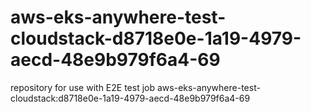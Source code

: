 # aws-eks-anywhere-test-cloudstack-d8718e0e-1a19-4979-aecd-48e9b979f6a4-69
repository for use with E2E test job aws-eks-anywhere-test-cloudstack:d8718e0e-1a19-4979-aecd-48e9b979f6a4-69
